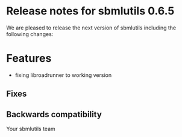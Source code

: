 # Release notes for sbmlutils 0.6.5

We are pleased to release the next version of sbmlutils including the 
following changes:

# Features
- fixing libroadrunner to working version
## Fixes

## Backwards compatibility

Your sbmlutils team
